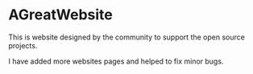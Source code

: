 # AGreatWebsite
This is website designed by the community to support the open source projects.


I have added more websites pages and helped to fix minor bugs.
